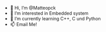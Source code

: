- 👋 Hi, I’m @Matteopck
- 👀 I’m interested in Embedded system
- 🌱 I’m currently learning C++, C und Python
- 📫 Email Me!

<!---
Matteopck/Matteopck is a ✨ special ✨ repository because its `README.md` (this file) appears on your GitHub profile.
You can click the Preview link to take a look at your changes.
--->
